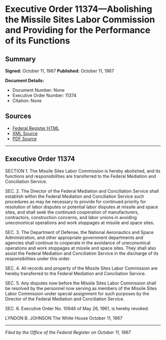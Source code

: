 # Executive Order 11374—Abolishing the Missile Sites Labor Commission and Providing for the Performance of its Functions

## Summary

**Signed:** October 11, 1967
**Published:** October 11, 1967

**Document Details:**
- Document Number: None
- Executive Order Number: 11374
- Citation: None

## Sources
- [Federal Register HTML](https://www.presidency.ucsb.edu/documents/executive-order-11374-abolishing-the-missile-sites-labor-commission-and-providing-for-the)
- [XML Source](None)
- [PDF Source](None)

---

## Executive Order 11374

SECTION 1. The Missile Sites Labor Commission is hereby abolished, and its functions and responsibilities are transferred to the Federal Mediation and Conciliation Service.

SEC. 2. The Director of the Federal Mediation and Conciliation Service shall establish within the Federal Mediation and Conciliation Service such procedures as may be necessary to provide for continued priority for resolution of labor disputes or potential labor disputes at missile and space sites, and shall seek the continued cooperation of manufacturers, contractors, construction concerns, and labor unions in avoiding uneconomical operations and work stoppages at missile and space sites.

SEC. 3. The Department of Defense, the National Aeronautics and Space Administration, and other appropriate government departments and agencies shall continue to cooperate in the avoidance of uneconomical operations and work stoppages at missile and space sites. They shall also assist the Federal Mediation and Conciliation Service in the discharge of its responsibilities under this order.

SEC. 4. All records and property of the Missile Sites Labor Commission are hereby transferred to the Federal Mediation and Conciliation Service.

SEC. 5. Any disputes now before the Missile Sites Labor Commission shall be resolved by the personnel now serving as members of the Missile Sites Labor Commission under special assignment for such purposes by the Director of the Federal Mediation and Conciliation Service.

SEC. 6. Executive Order No. 10946 of May 26, 1961, is hereby revoked.

LYNDON B. JOHNSON
The White House
October 11, 1967

---

*Filed by the Office of the Federal Register on October 11, 1967*
